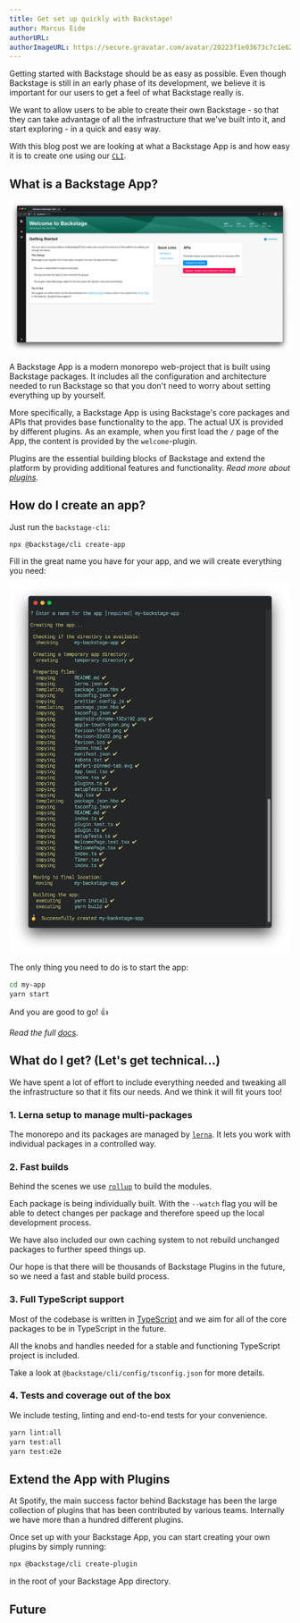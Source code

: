 ```yaml
---
title: Get set up quickly with Backstage!
author: Marcus Eide
authorURL:
authorImageURL: https://secure.gravatar.com/avatar/20223f1e03673c7c1e6282fbebaf6942
---
```


Getting started with Backstage should be as easy as possible. Even though Backstage is still in an early phase of its development, we believe it is important for our users to get a feel of what Backstage really is.

We want to allow users to be able to create their own Backstage - so that they can take advantage of all the infrastructure that we've built into it, and start exploring - in a quick and easy way.

With this blog post we are looking at what a Backstage App is and how easy it is to create one using our [`CLI`](https://www.npmjs.com/package/@backstage/cli).

<!--truncate-->

## What is a Backstage App?

![](assets/4/welcome.png)

A Backstage App is a modern monorepo web-project that is built using Backstage packages. It includes all the configuration and architecture needed to run Backstage so that you don't need to worry about setting everything up by yourself.

More specifically, a Backstage App is using Backstage's core packages and APIs that provides base functionality to the app. The actual UX is provided by different plugins. As an example, when you first load the `/` page of the App, the content is provided by the `welcome`-plugin.

Plugins are the essential building blocks of Backstage and extend the platform by providing additional features and functionality. _Read more about [plugins](https://github.com/spotify/backstage/tree/master/docs/getting-started)._

## How do I create an app?

Just run the `backstage-cli`:

```bash
npx @backstage/cli create-app
```

Fill in the great name you have for your app, and we will create everything you need:

![](assets/4/create-app.png)

The only thing you need to do is to start the app:

```bash
cd my-app
yarn start
```

And you are good to go! 👍

_Read the full [docs](https://github.com/spotify/backstage/blob/master/docs/create-an-app.md)._

## What do I get? (Let's get technical...)

We have spent a lot of effort to include everything needed and tweaking all the infrastructure so that it fits our needs. And we think it will fit yours too!

### 1. Lerna setup to manage multi-packages

The monorepo and its packages are managed by [`lerna`](https://lerna.js.org/). It lets you work with individual packages in a controlled way.

### 2. Fast builds

Behind the scenes we use [`rollup`](https://rollupjs.org/) to build the modules.

Each package is being individually built. With the `--watch` flag you will be able to detect changes per package and therefore speed up the local development process.

We have also included our own caching system to not rebuild unchanged packages to further speed things up.

Our hope is that there will be thousands of Backstage Plugins in the future, so we need a fast and stable build process.

### 3. Full TypeScript support

Most of the codebase is written in [TypeScript](https://www.typescriptlang.org/) and we aim for all of the core packages to be in TypeScript in the future.

All the knobs and handles needed for a stable and functioning TypeScript project is included.

Take a look at `@backstage/cli/config/tsconfig.json` for more details.

### 4. Tests and coverage out of the box

We include testing, linting and end-to-end tests for your convenience.

```bash
yarn lint:all
yarn test:all
yarn test:e2e
```

## Extend the App with Plugins

At Spotify, the main success factor behind Backstage has been the large collection of plugins that has been contributed by various teams. Internally we have more than a hundred different plugins.

Once set up with your Backstage App, you can start creating your own plugins by simply running:

```bash
npx @backstage/cli create-plugin
```

in the root of your Backstage App directory.

## Future

<!-- Something might go here? -->
